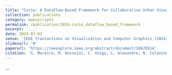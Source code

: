```yaml
---
title: "Curio: A Dataflow‑Based Framework for Collaborative Urban Visual Analytics"
collection: publications
category: manuscripts
permalink: /publication/2024-curio_dataflow_based_framework
excerpt: '...'
date: 2024-01-01
venue: 'IEEE Transactions on Visualization and Computer Graphics (2024)'
slidesurl: '#'
paperurl: 'https://ieeexplore.ieee.org/abstract/document/10670514'
citation: 'G. Moreira, M. Hosseini, C. Veiga, L. Alexandre, N. Colaninno, D. Oliveira, N. Ferreira, M. Lage, F. Miranda'
---
```


...